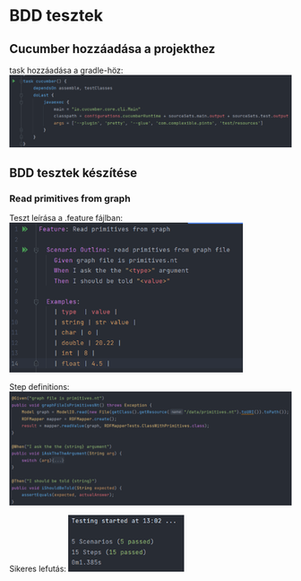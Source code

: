 # BDD tesztek

## Cucumber hozzáadása a projekthez

task hozzáadása a gradle-höz:
![](BDD_assets/add_cucumber_task.png)

## BDD tesztek készítése

### Read primitives from graph

Teszt leírása a .feature fájlban:
<img src="bdd_assets/read_primitives_feature.png" style="zoom:67%;" />

Step definitions:
<img src="bdd_assets/read_primitives_steps.png" style="zoom:67%;" />

Sikeres lefutás:
<img src="bdd_assets/read_primitives_test.png" style="zoom:67%;" />



